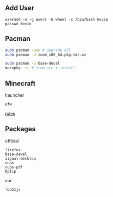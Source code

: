 ## Add User
```
useradd -m -g users -G wheel -s /bin/bash kevin
passwd kevin
```

## Pacman

```sh
sudo pacman -Syu # upgrade all
sudo pacman -U zoom_x86_64.pkg.tar.xz
```

```sh
sudo pacman -S base-devel
makepkg -si # from src + install
```

## Minecraft

tlauncher
```sh
ufw
```
[rules](https://github.com/nocliq/IPtables-Firewall-setup/blob/master/setiptables.sh)

## Packages

official
```
firefox
base-devel
signal-desktop
cups
cups-pdf
hplip
```
aur
```
foo2zjs
```
